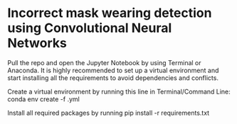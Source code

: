 # Incorrect mask wearing detection using Convolutional Neural Networks
Pull the repo and open the Jupyter Notebook by using Terminal or Anaconda. It is highly recommended to set up a virtual environment and start installing all the requirements to avoid dependencies and conflicts.

Create a virtual environment by running this line in Terminal/Command Line: conda env create -f <environment-name>.yml

Install all required packages by running pip install -r requirements.txt

